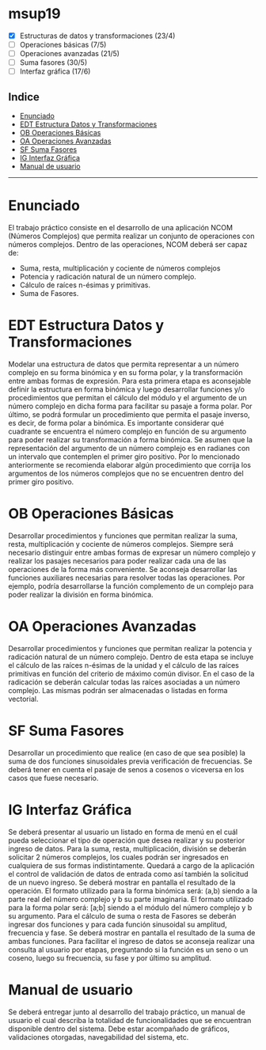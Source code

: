 # msup19

- [X] Estructuras de datos y transformaciones (23/4)
- [ ] Operaciones básicas (7/5)
- [ ] Operaciones avanzadas (21/5)
- [ ] Suma fasores (30/5)
- [ ] Interfaz gráfica (17/6)

Indice
---
- [Enunciado](#enunciado)
- [EDT Estructura Datos y Transformaciones](#edt-estructura-datos-y-transformaciones)
- [OB Operaciones Básicas](#ob-operaciones-básicas)
- [OA Operaciones Avanzadas](#oa-operaciones-avanzadas)
- [SF Suma Fasores](#sf-suma-fasores)
- [IG Interfaz Gráfica](#ig-interfaz-gráfica)
- [Manual de usuario](#manual-de-usuario)

---

# Enunciado
 El trabajo práctico consiste en el desarrollo de una aplicación NCOM (Números Complejos) que
permita realizar un conjunto de operaciones con números complejos.
Dentro de las operaciones, NCOM deberá ser capaz de:
- Suma, resta, multiplicación y cociente de números complejos
- Potencia y radicación natural de un número complejo.
- Cálculo de raíces n-ésimas y primitivas.
- Suma de Fasores.

# EDT Estructura Datos y Transformaciones
Modelar una estructura de datos que permita representar a un número complejo en su forma
binómica y en su forma polar, y la transformación entre ambas formas de expresión.
Para esta primera etapa es aconsejable definir la estructura en forma binómica y luego desarrollar
funciones y/o procedimientos que permitan el cálculo del módulo y el argumento de un número
complejo en dicha forma para facilitar su pasaje a forma polar. Por último, se podrá formular un
procedimiento que permita el pasaje inverso, es decir, de forma polar a binómica. Es importante
considerar qué cuadrante se encuentra el número complejo en función de su argumento para
poder realizar su transformación a forma binómica.
Se asumen que la representación del argumento de un número complejo es en radianes con un
intervalo que contemplen el primer giro positivo. Por lo mencionado anteriormente se
recomienda elaborar algún procedimiento que corrija los argumentos de los números complejos
que no se encuentren dentro del primer giro positivo.

# OB Operaciones Básicas
Desarrollar procedimientos y funciones que permitan realizar la suma, resta, multiplicación y
cociente de números complejos.
Siempre será necesario distinguir entre ambas formas de expresar un número complejo y realizar
los pasajes necesarios para poder realizar cada una de las operaciones de la forma más
conveniente.
Se aconseja desarrollar las funciones auxiliares necesarias para resolver todas las operaciones. Por
ejemplo, podría desarrollarse la función complemento de un complejo para poder realizar la
división en forma binómica.

# OA Operaciones Avanzadas
Desarrollar procedimientos y funciones que permitan realizar la potencia y radicación natural de
un número complejo.
Dentro de esta etapa se incluye el cálculo de las raíces n-ésimas de la unidad y el cálculo de las
raíces primitivas en función del criterio de máximo común divisor.
En el caso de la radicación se deberán calcular todas las raíces asociadas a un número complejo.
Las mismas podrán ser almacenadas o listadas en forma vectorial.

# SF Suma Fasores
Desarrollar un procedimiento que realice (en caso de que sea posible) la suma de dos funciones
sinusoidales previa verificación de frecuencias. Se deberá tener en cuenta el pasaje de senos a
cosenos o viceversa en los casos que fuese necesario.

# IG Interfaz Gráfica
Se deberá presentar al usuario un listado en forma de menú en el cuál pueda seleccionar el tipo
de operación que desea realizar y su posterior ingreso de datos.
Para la suma, resta, multiplicación, división se deberán solicitar 2 números complejos, los cuales
podrán ser ingresados en cualquiera de sus formas indistintamente. Quedará a cargo de la
aplicación el control de validación de datos de entrada como así también la solicitud de un nuevo
ingreso. Se deberá mostrar en pantalla el resultado de la operación.
El formato utilizado para la forma binómica será: (a,b) siendo a la parte real del número complejo
y b su parte imaginaria.
El formato utilizado para la forma polar será: [a;b] siendo a el módulo del número complejo y b su
argumento.
Para el cálculo de suma o resta de Fasores se deberán ingresar dos funciones y para cada función
sinusoidal su amplitud, frecuencia y fase. Se deberá mostrar en pantalla el resultado de la suma
de ambas funciones. Para facilitar el ingreso de datos se aconseja realizar una consulta al usuario
por etapas, preguntando si la función es un seno o un coseno, luego su frecuencia, su fase y por
último su amplitud.

# Manual de usuario
Se deberá entregar junto al desarrollo del trabajo práctico, un manual de usuario el cual describa
la totalidad de funcionalidades que se encuentran disponible dentro del sistema. Debe estar
acompañado de gráficos, validaciones otorgadas, navegabilidad del sistema, etc.


